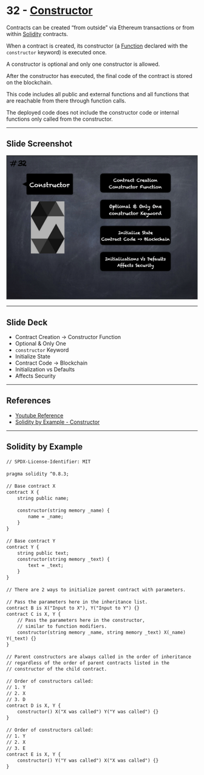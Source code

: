 # 32 - [Constructor](Constructor.md)
Contracts can be created “from outside” via Ethereum transactions or from within [Solidity](Solidity.md) contracts. 

When a contract is created, its constructor (a [Function](Functions.md) declared with the `constructor` keyword) is executed once. 

A constructor is optional and only one constructor is allowed. 

After the constructor has executed, the final code of the contract is stored on the blockchain. 

This code includes all public and external functions and all functions that are reachable from there through function calls. 

The deployed code does not include the constructor code or internal functions only called from the constructor.

___
## Slide Screenshot
![032.png](../../images/2.%20Solidity%20101/032.png)
___
## Slide Deck
- Contract Creation -> Constructor Function
- Optional & Only One
- `constructor` Keyword
- Initialize State
- Contract Code -> Blockchain
- Initialization vs Defaults
- Affects Security
___
## References
- [Youtube Reference](https://youtu.be/TCl1IcGl_3I?t=991)
- [Solidity by Example - Constructor](https://solidity-by-example.org/constructor/)
___
## Solidity by Example
```
// SPDX-License-Identifier: MIT

pragma solidity ^0.8.3;

// Base contract X
contract X {
	string public name;

	constructor(string memory _name) {
		name = _name;
	}
}

// Base contract Y
contract Y {
	string public text;
	constructor(string memory _text) {
		text = _text;
	}
}

// There are 2 ways to initialize parent contract with parameters.
  
// Pass the parameters here in the inheritance list.
contract B is X("Input to X"), Y("Input to Y") {}
contract C is X, Y {
	// Pass the parameters here in the constructor,
	// similar to function modifiers.
	constructor(string memory _name, string memory _text) X(_name) Y(_text) {}
}

// Parent constructors are always called in the order of inheritance
// regardless of the order of parent contracts listed in the
// constructor of the child contract.

// Order of constructors called:
// 1. Y
// 2. X
// 3. D
contract D is X, Y {
	constructor() X("X was called") Y("Y was called") {}
}

// Order of constructors called:
// 1. Y
// 2. X
// 3. E
contract E is X, Y {
	constructor() Y("Y was called") X("X was called") {}
}
````